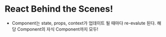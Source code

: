 # React Behind the Scenes!

* Component는 state, props, context가 업데이트 될 때마다 re-evalute 된다. 해당 Component의 자식 Component까지 모두!